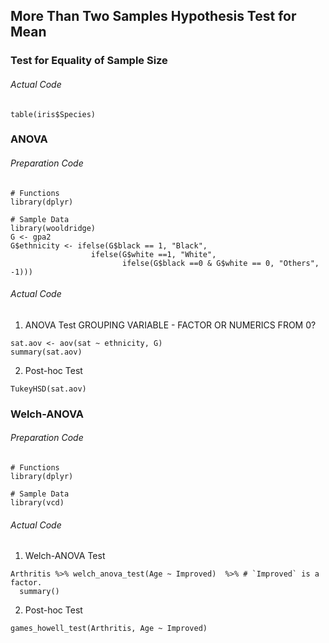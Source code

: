 ## More Than Two Samples Hypothesis Test for Mean
### Test for Equality of Sample Size
###### Actual Code
```
table(iris$Species)
```
### ANOVA
###### Preparation Code
```
# Functions
library(dplyr)

# Sample Data
library(wooldridge)
G <- gpa2
G$ethnicity <- ifelse(G$black == 1, "Black",
                  ifelse(G$white ==1, "White",
                         ifelse(G$black ==0 & G$white == 0, "Others", -1)))
```
###### Actual Code
1. ANOVA Test GROUPING VARIABLE - FACTOR OR NUMERICS FROM 0?
```
sat.aov <- aov(sat ~ ethnicity, G)
summary(sat.aov)
```
2. Post-hoc Test
```
TukeyHSD(sat.aov)
```
### Welch-ANOVA
###### Preparation Code
```
# Functions
library(dplyr)

# Sample Data
library(vcd)
```
###### Actual Code
1. Welch-ANOVA Test
```
Arthritis %>% welch_anova_test(Age ~ Improved)  %>% # `Improved` is a factor.
  summary()
```
2. Post-hoc Test
```
games_howell_test(Arthritis, Age ~ Improved)
```
